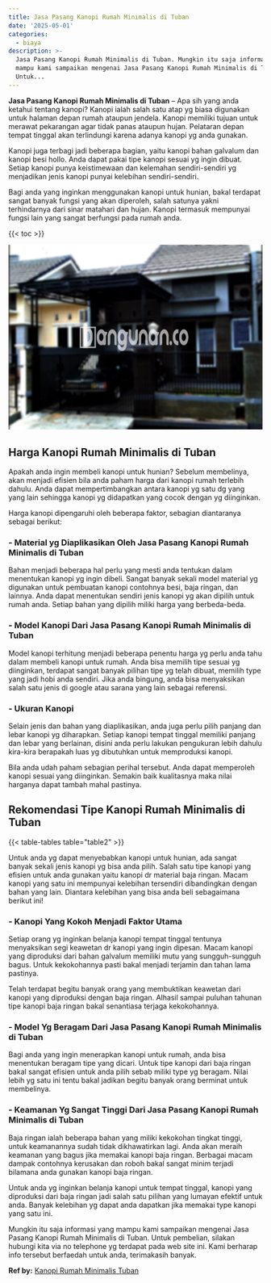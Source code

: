 ```yaml
---
title: Jasa Pasang Kanopi Rumah Minimalis di Tuban
date: '2025-05-01'
categories:
  - biaya
description: >-
  Jasa Pasang Kanopi Rumah Minimalis di Tuban. Mungkin itu saja informasi yang
  mampu kami sampaikan mengenai Jasa Pasang Kanopi Rumah Minimalis di Tuban.
  Untuk...
---
```


**Jasa Pasang Kanopi Rumah Minimalis di Tuban** – Apa sih yang anda ketahui tentang kanopi? Kanopi ialah salah satu atap yg biasa digunakan untuk halaman depan rumah ataupun jendela. Kanopi memiliki tujuan untuk merawat pekarangan agar tidak panas ataupun hujan. Pelataran depan tempat tinggal akan terlindungi karena adanya kanopi yg anda gunakan.

Kanopi juga terbagi jadi beberapa bagian, yaitu kanopi bahan galvalum dan kanopi besi hollo. Anda dapat pakai tipe kanopi sesuai yg ingin dibuat. Setiap kanopi punya keistimewaan dan kelemahan sendiri-sendiri yg menjadikan jenis kanopi punyai kelebihan sendiri-sendiri.

Bagi anda yang inginkan menggunakan kanopi untuk hunian, bakal terdapat sangat banyak fungsi yang akan diperoleh, salah satunya yakni terhindarnya dari sinar matahari dan hujan. Kanopi termasuk mempunyai fungsi lain yang sangat berfungsi pada rumah anda.

{{< toc >}}

![Jasa Pasang Kanopi Rumah Minimalis di Tuban](/images/harga-kanopi-minimalis-50.png)

## Harga Kanopi Rumah Minimalis di Tuban

Apakah anda ingin membeli kanopi untuk hunian? Sebelum membelinya, akan menjadi efisien bila anda paham harga dari kanopi rumah terlebih dahulu. Anda dapat mempertimbangkan antara kanopi yg satu dg yang yang lain sehingga kanopi yg didapatkan yang cocok dengan yg diinginkan.

Harga kanopi dipengaruhi oleh beberapa faktor, sebagian diantaranya sebagai berikut:

### \- Material yg Diaplikasikan Oleh Jasa Pasang Kanopi Rumah Minimalis di Tuban

Bahan menjadi beberapa hal perlu yang mesti anda tentukan dalam menentukan kanopi yg ingin dibeli. Sangat banyak sekali model material yg digunakan untuk pembuatan kanopi contohnya besi, baja ringan, dan lainnya. Anda dapat menentukan sendiri jenis kanopi yg akan dipilih untuk rumah anda. Setiap bahan yang dipilih miliki harga yang berbeda-beda.

### \- Model Kanopi Dari Jasa Pasang Kanopi Rumah Minimalis di Tuban

Model kanopi terhitung menjadi beberapa penentu harga yg perlu anda tahu dalam membeli kanopi untuk rumah. Anda bisa memilih tipe sesuai yg diinginkan, terdapat sangat banyak pilihan tipe yg telah dibuat, memilih type yang jadi hobi anda sendiri. Jika anda bingung, anda bisa menyaksikan salah satu jenis di google atau sarana yang lain sebagai referensi.

### \- Ukuran Kanopi

Selain jenis dan bahan yang diaplikasikan, anda juga perlu pilih panjang dan lebar kanopi yg diharapkan. Setiap kanopi tempat tinggal memiliki panjang dan lebar yang berlainan, disini anda perlu lakukan pengukuran lebih dahulu kira-kira berapakah luas yg dibutuhkan untuk memproduksi kanopi.

Bila anda udah paham sebagian perihal tersebut. Anda dapat memperoleh kanopi sesuai yang diinginkan. Semakin baik kualitasnya maka nilai harganya dapat tambah mahal pastinya.

## Rekomendasi Tipe Kanopi Rumah Minimalis di Tuban

{{< table-tables table="table2" >}}

Untuk anda yg dapat menyebabkan kanopi untuk hunian, ada sangat banyak sekali jenis kanopi yg bisa anda pilih. Salah satu tipe kanopi yang efisien untuk anda gunakan yaitu kanopi dr material baja ringan. Macam kanopi yang satu ini mempunyai kelebihan tersendiri dibandingkan dengan bahan yang lain. Diantara kelebihan yang bisa anda beli sebagaimana berikut ini!

### \- Kanopi Yang Kokoh Menjadi Faktor Utama

Setiap orang yg inginkan belanja kanopi tempat tinggal tentunya menyaksikan segi keawetan dr kanopi yang ingin dipesan. Macam kanopi yang diproduksi dari bahan galvalum memiliki mutu yang sungguh-sungguh bagus. Untuk kekokohannya pasti bakal menjadi terjamin dan tahan lama pastinya.

Telah terdapat begitu banyak orang yang membuktikan keawetan dari kanopi yang diproduksi dengan baja ringan. Alhasil sampai puluhan tahunan tipe kanopi baja ringan bakal senantiasa terjaga kekokohannya.

### \- Model Yg Beragam Dari Jasa Pasang Kanopi Rumah Minimalis di Tuban

Bagi anda yang ingin menerapkan kanopi untuk rumah, anda bisa menentukan beragam tipe yang dicari. Untuk tipe kanopi dari baja ringan bakal sangat efisien untuk anda pilih sebab miliki type yg beragam. Nilai lebih yg satu ini tentu bakal jadikan begitu banyak orang berminat untuk membelinya.

### \- Keamanan Yg Sangat Tinggi Dari Jasa Pasang Kanopi Rumah Minimalis di Tuban

Baja ringan ialah beberapa bahan yang miliki kekokohan tingkat tinggi, untuk keamanannya sudah tidak dikhawatirkan lagi. Anda akan meraih keamanan yang bagus jika memakai kanopi baja ringan. Berbagai macam dampak contohnya kerusakan dan roboh bakal sangat minim terjadi bilamana anda gunakan kanopi baja ringan.

Untuk anda yg inginkan belanja kanopi untuk tempat tinggal, kanopi yang diproduksi dari baja ringan jadi salah satu pilihan yang lumayan efektif untuk anda. Banyak kelebihan yg dapat anda dapatkan jika memakai type kanopi yang satu ini.

Mungkin itu saja informasi yang mampu kami sampaikan mengenai Jasa Pasang Kanopi Rumah Minimalis di Tuban. Untuk pembelian, silakan hubungi kita via no telephone yg terdapat pada web site ini. Kami berharap info tersebut berfaedah untuk anda, terimakasih banyak.

**Ref by:**  [Kanopi Rumah Minimalis Tuban](https://id.wikipedia.org/wiki/Kanopi)
